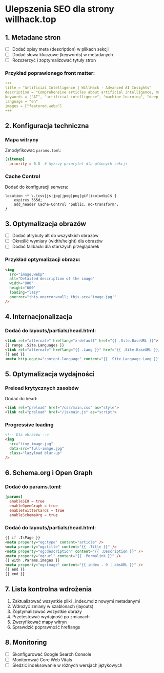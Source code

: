 # Ulepszenia SEO dla strony willhack.top

## 1. Metadane stron
- [ ] Dodać opisy meta (description) w plikach sekcji
- [ ] Dodać słowa kluczowe (keywords) w metadanych
- [ ] Rozszerzyć i zoptymalizować tytuły stron

### Przykład poprawionego front matter:
```yaml
+++
title = "Artificial Intelligence | WillHack - Advanced AI Insights"
description = "Comprehensive articles about artificial intelligence, machine learning, and their applications in modern technology"
keywords = ["AI", "artificial intelligence", "machine learning", "deep learning"]
language = "en"
images = ["featured.webp"]
+++
```

## 2. Konfiguracja techniczna

### Mapa witryny
Zmodyfikować `params.toml`:
```toml
[sitemap]
  priority = 0.8  # Wyższy priorytet dla głównych sekcji
```

### Cache Control
Dodać do konfiguracji serwera:
```nginx
location ~* \.(css|js|jpg|jpeg|png|gif|ico|webp)$ {
    expires 365d;
    add_header Cache-Control "public, no-transform";
}
```

## 3. Optymalizacja obrazów
- [ ] Dodać atrybuty alt do wszystkich obrazów
- [ ] Określić wymiary (width/height) dla obrazów
- [ ] Dodać fallbacki dla starszych przeglądarek

### Przykład optymalizacji obrazu:
```html
<img
  src="image.webp"
  alt="Detailed description of the image"
  width="800"
  height="600"
  loading="lazy"
  onerror="this.onerror=null; this.src='image.jpg'"
/>
```

## 4. Internacjonalizacja

### Dodać do layouts/partials/head.html:
```html
<link rel="alternate" hreflang="x-default" href="{{ .Site.BaseURL }}">
{{ range .Site.Languages }}
<link rel="alternate" hreflang="{{ .Lang }}" href="{{ .Site.BaseURL }}/{{ .Lang }}">
{{ end }}
<meta http-equiv="content-language" content="{{ .Site.Language.Lang }}">
```

## 5. Optymalizacja wydajności

### Preload krytycznych zasobów
Dodać do head:
```html
<link rel="preload" href="/css/main.css" as="style">
<link rel="preload" href="/js/main.js" as="script">
```

### Progressive loading
```html
<!-- Dla obrazów -->
<img
  src="tiny-image.jpg"
  data-src="full-image.jpg"
  class="lazyload blur-up"
/>
```

## 6. Schema.org i Open Graph

### Dodać do params.toml:
```toml
[params]
  enableSEO = true
  enableOpenGraph = true
  enableTwitterCards = true
  enableSchemaOrg = true
```

### Dodać do layouts/partials/head.html:
```html
{{ if .IsPage }}
<meta property="og:type" content="article" />
<meta property="og:title" content="{{ .Title }}" />
<meta property="og:description" content="{{ .Description }}" />
<meta property="og:url" content="{{ .Permalink }}" />
{{ with .Params.images }}
<meta property="og:image" content="{{ index . 0 | absURL }}" />
{{ end }}
{{ end }}
```

## 7. Lista kontrolna wdrożenia
1. Zaktualizować wszystkie pliki _index.md z nowymi metadanymi
2. Wdrożyć zmiany w szablonach (layouts)
3. Zoptymalizować wszystkie obrazy
4. Przetestować wydajność po zmianach
5. Zweryfikować mapy witryn
6. Sprawdzić poprawność hreflangs

## 8. Monitoring
- [ ] Skonfigurować Google Search Console
- [ ] Monitorować Core Web Vitals
- [ ] Śledzić indeksowanie w różnych wersjach językowych